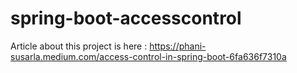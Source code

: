 # spring-boot-accesscontrol
Article about this project is here : https://phani-susarla.medium.com/access-control-in-spring-boot-6fa636f7310a
